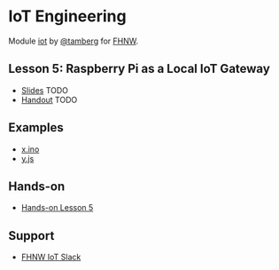 # IoT Engineering
Module [iot](https://www.fhnw.ch/de/studium/module/9280188) by [@tamberg](https://twitter.com/tamberg) for [FHNW](https://www.fhnw.ch/).

## Lesson 5: Raspberry Pi as a Local IoT Gateway
- [Slides](http://www.tamberg.org/fhnw/2019/IoT05RaspberryPiGateway.pdf) TODO
- [Handout](http://www.tamberg.org/fhnw/2019/IoT05RaspberryPiGatewayHandout.pdf) TODO

## Examples
- [x.ino](x.ino)
- [y.js](y.js)

## Hands-on
- [Hands-on Lesson 5](../../../../fhnw-iot-work-05/blob/master/README.md)

## Support
- [FHNW IoT Slack](https://fhnw-iot.slack.com/)
